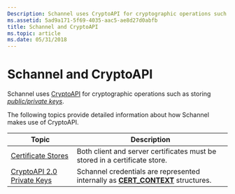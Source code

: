 ```yaml
---
Description: Schannel uses CryptoAPI for cryptographic operations such as storing public/private keys.
ms.assetid: 5ad9a171-5f69-4035-aac5-ae8d27d0abfb
title: Schannel and CryptoAPI
ms.topic: article
ms.date: 05/31/2018
---
```


# Schannel and CryptoAPI

Schannel uses [CryptoAPI](https://msdn.microsoft.com/en-us/library/Aa380251(v=VS.85).aspx) for cryptographic operations such as storing [*public/private keys*](https://msdn.microsoft.com/en-us/library/ms721603(v=VS.85).aspx).

The following topics provide detailed information about how Schannel makes use of CryptoAPI.



| Topic                                                                   | Description                                                                                                          |
|-------------------------------------------------------------------------|----------------------------------------------------------------------------------------------------------------------|
| [Certificate Stores](certificate-stores.md)<br/>                 | Both client and server certificates must be stored in a certificate store.<br/>                                |
| [CryptoAPI 2.0 Private Keys](cryptoapi-2-0-private-keys.md)<br/> | Schannel credentials are represented internally as [**CERT\_CONTEXT**](https://msdn.microsoft.com/en-us/library/Aa377189(v=VS.85).aspx) structures.<br/> |



 

 

 




